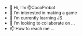 - 👋 Hi, I’m @CocoProbot
- 👀 I’m interested in making a game 
- 🌱 I’m currently learning JS
- 💞️ I’m looking to collaborate on ...
- 📫 How to reach me ...

<!---
CocoProbot/CocoProbot is a ✨ special ✨ repository because its `README.md` (this file) appears on your GitHub profile.
You can click the Preview link to take a look at your changes.
--->
